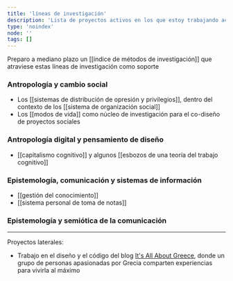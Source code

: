 ```yaml
---
title: 'líneas de investigación'
description: 'Lista de proyectos activos en los que estoy trabajando actualmente'
type: 'noindex'
node: ''
tags: []
---
```


Preparo a mediano plazo un [[índice de métodos de investigación]] que atraviese estas líneas de investigación como soporte 

### Antropología y cambio social

- Los [[sistemas de distribución de opresión y privilegios]], dentro del contexto de los [[sistema de organización social]]
- Los [[modos de vida]] como núcleo de investigación para el co-diseño de proyectos sociales

### Antropología digital y pensamiento de diseño

- [[capitalismo cognitivo]] y algunos [[esbozos de una teoría del trabajo cognitivo]]

### Epistemología, comunicación y sistemas de información

- [[gestión del conocimiento]]
- [[sistema personal de toma de notas]]

### Epistemología y semiótica de la comunicación



---
Proyectos laterales:

- Trabajo en el diseño y el código del blog [It's All About Greece](https://itsallaboutgreece.com/es), donde un grupo de personas apasionadas por Grecia comparten experiencias para vivirla al máximo